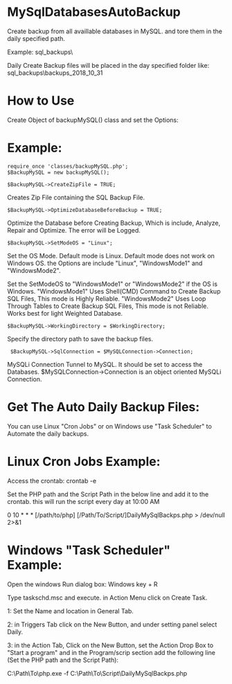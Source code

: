# MySqlDatabasesAutoBackup
Create backup from all availlable databases in MySQL. and tore them in the daily specified path. 

Example: sql_backups\

Daily Create Backup files will be placed in the day specified folder like: sql_backups\backups_2018_10_31

# How to Use
Create Object of backupMySQL() class and set the Options:

# Example:
    require_once 'classes/backupMySQL.php';
    $BackupMySQL = new backupMySQL();

    $BackupMySQL->CreateZipFile = TRUE;
Creates Zip File containing the SQL Backup File.

    $BackupMySQL->OptimizeDatabaseBeforeBackup = TRUE;
Optimize the Database before Creating Backup, Which is include, Analyze, Repair and Optimize. The error will be Logged.

    $BackupMySQL->SetModeOS = "Linux";
Set the OS Mode. Default mode is Linux. Default mode does not work on Windows OS. the Options are include "Linux", "WindowsMode1" and "WindowsMode2".

Set the SetModeOS to "WindowsMode1" or "WindowsMode2" if the OS is Windows. "WindowsMode1" Uses Shell(CMD) Command to Create Backup SQL Files, This mode is Highly Reliable. "WindowsMode2" Uses Loop Through Tables to Create Backup SQL Files, This mode is not Reliable. Works best for light Weighted Database. 

    $BackupMySQL->WorkingDirectory = $WorkingDirectory;
Specify the directory path to save the backup files.

     $BackupMySQL->SqlConnection = $MySQLConnection->Connection;
MySQLi Connection Tunnel to MySQL. It should be set to access the Databases. $MySQLConnection->Connection is an object oriented MySQLi Connection.

#  Get The Auto Daily Backup Files:
You can use Linux "Cron Jobs" or on Windows use "Task Scheduler" to Automate the daily backups.

# Linux Cron Jobs Example:
Access the crontab: crontab -e

Set the PHP path and the Script Path in the below line and add it to the crontab. this will run the script every day at 10:00 AM

0 10 * * * [/path/to/php] [/Path/To/Script/]DailyMySqlBackps.php > /dev/null 2>&1

# Windows "Task Scheduler" Example:
Open the windows Run dialog box: Windows key + R

Type taskschd.msc and execute. in Action Menu click on Create Task.

1: Set the Name and location in General Tab. 

2: in Triggers Tab click on the New Button, and under setting panel select Daily.

3: in the Action Tab, Click on the New Button, set the Action Drop Box to "Start a program" and in the Program/scrip section add the following line (Set the PHP path and the Script Path):

C:\Path\To\php.exe -f C:\Path\To\Script\DailyMySqlBackps.php




